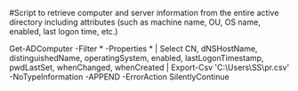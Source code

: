 #Script to retrieve computer and server information from the entire active directory including attributes (such as machine name, OU, OS name, enabled, last logon time, etc.)

Get-ADComputer -Filter * -Properties * | Select CN, dNSHostName, distinguishedName, operatingSystem, enabled, lastLogonTimestamp, pwdLastSet, whenChanged, whenCreated | Export-Csv 'C:\Users\SS\pr.csv' -NoTypeInformation -APPEND -ErrorAction SilentlyContinue
 
